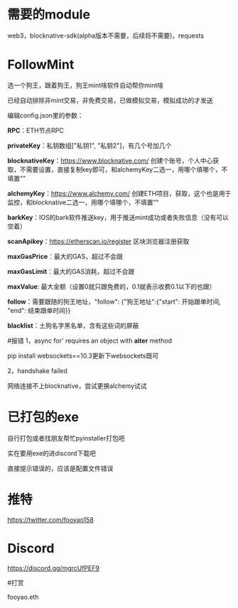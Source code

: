 # 需要的module
web3，blocknative-sdk(alpha版本不需要，后续将不需要)，requests


# FollowMint

选一个狗王，跟着狗王，狗王mint啥软件自动帮你mint啥

已经自动排除非mint交易，非免费交易，已做模拟交易，模拟成功的才发送


编辑config.json里的参数：

**RPC**：ETH节点RPC

**privateKey**：私钥数组["私钥1", "私钥2"]，有几个号加几个

**blocknativeKey**：https://www.blocknative.com/  创建个账号，个人中心获取，不需要设置，直接复制key即可，和alchemyKey二选一，用哪个填哪个，不填置”“

**alchemyKey**：https://www.alchemy.com/ 创建ETH项目，获取，这个也是用于监控，和blocknative二选一，用哪个填哪个，不填置”“

**barkKey**：IOS的bark软件推送key，用于推送mint成功或者失败信息（没有可以空着）

**scanApikey**：https://etherscan.io/register 区块浏览器注册获取

**maxGasPrice**：最大的GAS，超过不会跟

**maxGasLimit**：最大的GAS消耗，超过不会跟

**maxValue**: 最大金额（设置0就只跟免费的，0.1就表示收费0.1以下的也跟）

**follow**：需要跟随的狗王地址，"follow": {"狗王地址":{"start": 开始跟单时间, "end": 结束跟单时间}}

**blacklist**：土狗名字黑名单，含有这些词的屏蔽

#报错
1，async for' requires an object with __aiter__ method

  pip install websockets==10.3更新下websockets既可

2，handshake failed

  网络连接不上blocknative，尝试更换alchemy试试


# 已打包的exe
自行打包或者找朋友帮忙pyinstaller打包吧

实在要用exe的进discord下载吧

直接提示错误的，应该是配置文件错误

# 推特
https://twitter.com/fooyao158

# Discord

https://discord.gg/mgrcUfPEF9

#打赏

fooyao.eth

